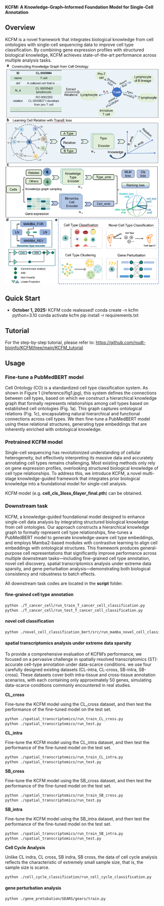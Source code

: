 **KCFM: A Knowledge-Graph–Informed Foundation Model for Single-Cell Annotation**

## Overview
KCFM is a novel framework that integrates biological knowledge from cell ontologies with single-cell sequencing data to improve cell type classification. By combining gene expression profiles with structured biological knowledge, KCFM achieves state-of-the-art performance across multiple analysis tasks.
![KCFM framework](./workflow.png)

## Quick Start
* **October 1, 2025:** KCFM code realeased!
conda create -n kcfm python=3.10
conda activate kcfm
pip install -r requirements.txt

## Tutorial
For the step-by-step tutorial, please refer to: https://github.com/nudt-bioinfo/KCFM/tree/main/KCFM_tutorial

## Usage

### Fine-tune a PubMedBERT model
Cell Ontology (CO) is a standardized cell type classification system. As shown in Figure 1 (/reference/fig1.jpg), this system 
defines the connections between cell types, based on which we construct a hierarchical knowledge graph that formally represents 
relationships among cell types based on established cell ontologies (Fig. 1a). This graph captures ontological relations (Fig. 1c), 
encapsulating natural hierarchical and functional connections across cell types. We then fine-tune a PubMedBERT model using
these relational structures, generating type embeddings that are inherently enriched with ontological knowledge.

### Pretrained KCFM model

Single-cell sequencing has revolutionized understanding of cellular heterogeneity, but effectively interpreting its massive 
data and accurately annotating cell types remains challenging. Most existing methods only rely on gene expression profiles, 
overlooking structured biological knowledge of cell type relationships. To address this, we introduce KCFM, a novel multi-stage 
knowledge-guided framework that integrates prior biological knowledge into a foundational model for single-cell analysis.

KCFM model (e.g. **cell_cls_3loss_6layer_final.pth**) can be obtained.

### Downstream task
KCFM, a knowledge-guided foundational model designed to enhance single-cell data analysis by integrating structured biological 
knowledge from cell ontologies. Our approach constructs a hierarchical knowledge graph to formally represent cell type relationships, 
fine-tunes a PubMedBERT model to generate knowledge-aware cell type embeddings, and employs Mamba2-based modules with contrastive 
learning to align cell embeddings with ontological structures. This framework produces general-purpose cell representations that 
significantly improve performance across multiple downstream tasks—including fine-grained cell type annotation, novel cell discovery, 
spatial transcriptomics analysis under extreme data sparsity, and gene perturbation analysis—demonstrating both biological consistency 
and robustness to batch effects.

All downstream task codes are located in the **script** folder.

#### fine-grained cell type annotation
```angular2html
python ./T_cancer_cell/run_train_T_cancer_cell_classification.py
python ./T_cancer_cell/run_test_T_cancer_cell_classification.py
```

#### novel cell classification
```bash
python ./novel_cell_classification_bert/src/run_mamba_novel_cell_classification_difficulty.py
```

#### spatial transcriptomics analysis under extreme data sparsity
To provide a comprehensive evaluation of KCFM’s performance, we focused on a pervasive challenge in spatially resolved 
transcriptomics (ST): accurate cell-type annotation under data-scarce conditions. we use four carefully designed existing 
datasets (CL-intra, CL-cross, SB-intra, SB-cross). These datasets cover both intra-tissue and cross-tissue annotation scenarios, 
with each containing only approximately 50 genes, simulating data-scarce conditions commonly encountered in real studies.

**CL_cross**

Fine-tune the KCFM model using the CL_cross dataset, and then test the performance of the fine-tuned model on the test set.

```angular2html
python ./spatial_transcriptomics/run_train_CL_cross.py
python ./spatial_transcriptomics/run_test.py
```

**CL_intra**

Fine-tune the KCFM model using the CL_intra dataset, and then test the performance of the fine-tuned model on the test set.

```angular2html
python ./spatial_transcriptomics/run_train_CL_intra.py
python ./spatial_transcriptomics/run_test.py
```

**SB_cross**

Fine-tune the KCFM model using the SB_cross dataset, and then test the performance of the fine-tuned model on the test set.

```angular2html
python ./spatial_transcriptomics/run_train_SB_cross.py
python ./spatial_transcriptomics/run_test.py
```

**SB_intra**

Fine-tune the KCFM model using the SB_intra dataset, and then test the performance of the fine-tuned model on the test set.

```angular2html
python ./spatial_transcriptomics/run_train_SB_intra.py
python ./spatial_transcriptomics/run_test.py
```

**Cell Cycle Analysis**

Unlike CL indra, CL cross, SB indra, SB cross, the data of cell cycle analysis reflects the characteristic of extremely 
small sample size, that is, the sample size is scarce.
```angular2html
python ./cell_cycle_classification/run_cell_cycle_classification.py
```

#### gene perturbation analysis
```angular2html
python ./gene_pretubation/GEARS/gears/train.py
```

